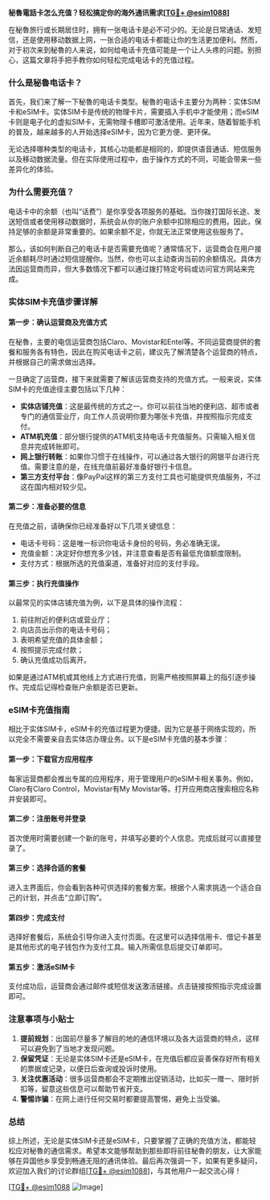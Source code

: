 **秘魯電話卡怎么充值？轻松搞定你的海外通讯需求[[TG💪+ @esim1088](https://t.me/s/esim1088)]**

在秘魯旅行或长期居住时，拥有一张电话卡是必不可少的。无论是日常通话、发短信，还是使用移动数据上网，一张合适的电话卡都能让你的生活更加便利。然而，对于初次来到秘魯的人来说，如何给电话卡充值可能是一个让人头疼的问题。别担心，这篇文章将手把手教你如何轻松完成电话卡的充值过程。

### 什么是秘魯电话卡？

首先，我们来了解一下秘魯的电话卡类型。秘魯的电话卡主要分为两种：实体SIM卡和eSIM卡。实体SIM卡是传统的物理卡片，需要插入手机中才能使用；而eSIM卡则是电子化的虚拟SIM卡，无需物理卡槽即可激活使用。近年来，随着智能手机的普及，越来越多的人开始选择eSIM卡，因为它更方便、更环保。

无论选择哪种类型的电话卡，其核心功能都是相同的，即提供语音通话、短信服务以及移动数据流量。但在实际使用过程中，由于操作方式的不同，可能会带来一些差异化的体验。

### 为什么需要充值？

电话卡中的余额（也叫“话费”）是你享受各项服务的基础。当你拨打国际长途、发送短信或者使用移动数据时，系统会从你的账户余额中扣除相应的费用。因此，保持足够的余额是非常重要的。如果余额不足，你就无法正常使用这些服务了。

那么，该如何判断自己的电话卡是否需要充值呢？通常情况下，运营商会在用户接近余额耗尽时通过短信提醒你。当然，你也可以主动查询当前的余额情况。具体方法因运营商而异，但大多数情况下都可以通过拨打特定号码或访问官方网站来完成。

### 实体SIM卡充值步骤详解

#### 第一步：确认运营商及充值方式

在秘魯，主要的电信运营商包括Claro、Movistar和Entel等。不同运营商提供的套餐和服务各有特色，因此在购买电话卡之前，建议先了解清楚各个运营商的特点，并根据自己的需求做出选择。

一旦确定了运营商，接下来就需要了解该运营商支持的充值方式。一般来说，实体SIM卡的充值途径主要包括以下几种：

- **实体店铺充值**：这是最传统的方式之一。你可以前往当地的便利店、超市或者专门的通信营业厅，向工作人员说明你要为哪张卡充值，并按照指示完成支付。
- **ATM机充值**：部分银行提供的ATM机支持电话卡充值服务。只需输入相关信息并完成转账即可。
- **网上银行转账**：如果你习惯于在线操作，可以通过各大银行的网银平台进行充值。需要注意的是，在线充值前最好准备好银行卡信息。
- **第三方支付平台**：像PayPal这样的第三方支付工具也可能提供充值服务，不过这在国内相对较少见。

#### 第二步：准备必要的信息

在充值之前，请确保你已经准备好以下几项关键信息：
- 电话卡号码：这是唯一标识你电话卡身份的号码，务必准确无误。
- 充值金额：决定好你想充多少钱，并注意查看是否有最低充值额度限制。
- 支付方式：根据所选的充值渠道，准备好对应的支付手段。

#### 第三步：执行充值操作

以最常见的实体店铺充值为例，以下是具体的操作流程：
1. 前往附近的便利店或营业厅；
2. 向店员出示你的电话卡号码；
3. 表明希望充值的具体金额；
4. 按照提示完成付款；
5. 确认充值成功后离开。

如果是通过ATM机或其他线上方式进行充值，则需严格按照屏幕上的指引逐步操作。完成后记得检查账户余额是否已更新。

### eSIM卡充值指南

相比于实体SIM卡，eSIM卡的充值过程更为便捷。因为它是基于网络实现的，所以完全不需要亲自去实体店办理业务。以下是eSIM卡充值的基本步骤：

#### 第一步：下载官方应用程序

每家运营商都会推出专属的应用程序，用于管理用户的eSIM卡相关事务。例如，Claro有Claro Control，Movistar有My Movistar等。打开应用商店搜索相应名称并安装即可。

#### 第二步：注册账号并登录

首次使用时需要创建一个新的账号，并填写必要的个人信息。完成后就可以直接登录了。

#### 第三步：选择合适的套餐

进入主界面后，你会看到各种可供选择的套餐方案。根据个人需求挑选一个适合自己的计划，并点击“立即订购”。

#### 第四步：完成支付

选择好套餐后，系统会引导你进入支付页面。在这里可以选择信用卡、借记卡甚至是其他形式的电子钱包作为支付工具。输入所需信息后提交订单即可。

#### 第五步：激活eSIM卡

支付成功后，运营商会通过邮件或短信发送激活链接。点击链接按照指示完成设置即可。

### 注意事项与小贴士

1. **提前规划**：出国前尽量多了解目的地的通信环境以及各大运营商的特点，这样可以避免到了当地才发现问题。
2. **保留凭证**：无论是实体SIM卡还是eSIM卡，在充值后都应妥善保存好所有相关的票据或记录，以便日后查询或投诉时使用。
3. **关注优惠活动**：很多运营商都会不定期推出促销活动，比如买一赠一、限时折扣等，留意这些信息可以帮助节省开支。
4. **警惕诈骗**：在网上进行任何交易时都要提高警惕，避免上当受骗。

### 总结

综上所述，无论是实体SIM卡还是eSIM卡，只要掌握了正确的充值方法，都能轻松应对秘魯的通信需求。希望本文能够帮助到那些即将前往秘魯的朋友，让大家能够在异国他乡享受到畅通无阻的通讯体验。最后再次强调一下，如果有更多疑问，欢迎加入我们的讨论群组[[TG💪+ @esim1088](https://t.me/s/esim1088)]，与其他用户一起交流心得！

[[TG💪+ @esim1088](https://t.me/s/esim1088) ![Image](https://i.postimg.cc/4NQfJmqS/Snipaste-2025-05-13-00-14-12.png)]